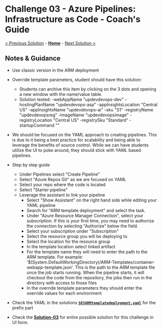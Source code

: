 # Challenge 03 - Azure Pipelines: Infrastructure as Code - Coach's Guide 

[< Previous Solution](./Solution-02.md) - **[Home](./README.md)** - [Next Solution >](./Solution-04.md)

## Notes & Guidance

- Use classic version in the ARM deployment
- Override template parameters, student should have this solution:
  - Students can archive this item by clicking on the 3 dots and opening a new window with the name/value table.
  - Solution tested: -webAppName "updevdevops-dev" -hostingPlanName "updevdevops-asp" -appInsightsLocation "Central US" -appInsightsName "updevdevops-ai" -sku "S1" -registryName "updevdevopsreg" -imageName "updevdevopsimage" -registryLocation "Central US" -registrySku "Standard" -startupCommand ""


- We should be focused on the YAML approach to creating pipelines.  This is due to it being a best practice for scalability and being able to leverage the benefits of source control.  While we can have students utilize the UI to poke around, they should stick with YAML based pipelines.

- Step by step guide
  - Under Pipelines select "Create Pipeline"
  - Select "Azure Repos Git" as we are focused on YAML
  - Select your repo where the code is located
  - Select "Starter pipeline"
  - Leverage the assistant to link your pipeline
    - Select "Show Assistant" on the right hand side while editing your YAML pipeline
    - Search for "ARM template deployment" and select the task.
    - Under "Azure Resource Manager Connection", select your subscription.  If this is your first time, you may need to authorize the connection by selecting "Authorize" below the field.
    - Select your subscription under "Subscription"
    - Select the resource group you will be deploying to
    - Select the location for the resource group
    - In the template location select linked artifact
    - For the template name they will need to enter the path to the ARM template.  For example: '$(System.DefaultWorkingDirectory)/ARM-Templates/container-webapp-template.json'.  This is the path to the ARM template file once the job starts running.  When the pipeline starts, it will checkout the code from the repository, the jobs then run in the directory with access to those files
    - In the override template parameters they should enter the override values for each environment



- Check the YAML in the solutions **[`S03ARMtemplatedeployment.yaml`](./Solutions/S03ARMtemplatedeployment.yaml)** for the prefix part
- Check the **[Solution-03](./Solutions/Solution-03.json)** for entire possible solution for this challenge in UI form.
